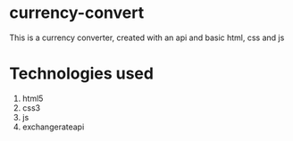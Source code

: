 # currency-convert
This is a currency converter, created with an api and basic html, css and js

# Technologies used
1. html5
2. css3
3. js
4. exchangerateapi
